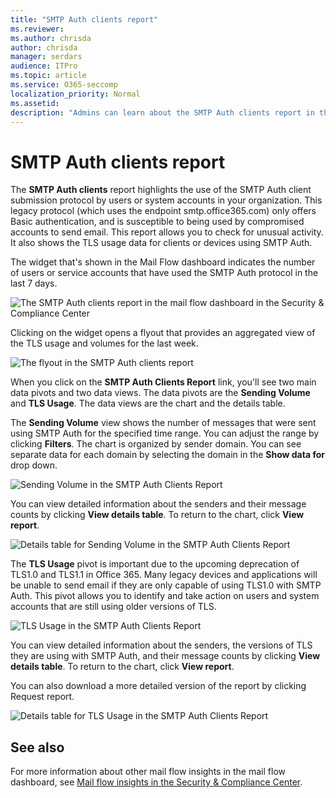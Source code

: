 ```yaml
---
title: "SMTP Auth clients report"
ms.reviewer: 
ms.author: chrisda
author: chrisda
manager: serdars
audience: ITPro
ms.topic: article
ms.service: O365-seccomp
localization_priority: Normal
ms.assetid: 
description: "Admins can learn about the SMTP Auth clients report in the mail flow dashboard in the Security & Compliance Center."
---
```


# SMTP Auth clients report

The **SMTP Auth clients** report highlights the use of the SMTP Auth client submission protocol by users or system accounts in your organization. This legacy protocol (which uses the endpoint smtp.office365.com) only offers Basic authentication, and is susceptible to being used by compromised accounts to send email.  This report allows you to check for unusual activity. It also shows the TLS usage data for clients or devices using SMTP Auth.

The widget that's shown in the Mail Flow dashboard indicates the number of users or service accounts that have used the SMTP Auth protocol in the last 7 days.

![The SMTP Auth clients report in the mail flow dashboard in the Security & Compliance Center](media/smtp-auth-clients-report-selected.png)

Clicking on the widget opens a flyout that provides an aggregated view of the TLS usage and volumes for the last week.

![The flyout in the SMTP Auth clients report](media/smtp-auth-clients-flyout.png)

When you click on the **SMTP Auth Clients Report** link, you'll see two main data pivots and two data views. The data pivots are the **Sending Volume** and **TLS Usage**. The data views are the chart and the details table.

The **Sending Volume** view shows the number of messages that were sent using SMTP Auth for the specified time range. You can adjust the range by clicking **Filters**. The chart is organized by sender domain. You can see separate data for each domain by selecting the domain in the **Show data for** drop down.

![Sending Volume in the SMTP Auth Clients Report](media/smtp-auth-clients-report-sending-volume.png)

You can view detailed information about the senders and their message counts by clicking **View details table**. To return to the chart, click **View report**.

![Details table for Sending Volume in the SMTP Auth Clients Report](media/smtp-auth-clients-report-details-sending-volume.png)

The **TLS Usage** pivot is important due to the upcoming deprecation of TLS1.0 and TLS1.1 in Office 365. Many legacy devices and applications will be unable to send email if they are only capable of using TLS1.0 with SMTP Auth. This pivot allows you to identify and take action on users and system accounts that are still using older versions of TLS.

![TLS Usage in the SMTP Auth Clients Report](media/smtp-auth-clients-report-tls-usage.png)

You can view detailed information about the senders, the versions of TLS they are using with SMTP Auth, and their message counts by clicking **View details table**. To return to the chart, click **View report**.

You can also download a more detailed version of the report by clicking Request report.

![Details table for TLS Usage in the SMTP Auth Clients Report](media/smtp-auth-clients-report-details-tls-usage.png)

## See also

For more information about other mail flow insights in the mail flow dashboard, see [Mail flow insights in the Security & Compliance Center](mail-flow-insights-v2.md).
